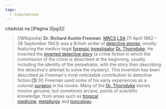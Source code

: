 ```yaml
---
tags:
  - tipo/pessoa
---
```

citado(a) na [[Página 3|pg3]]


> [!WIkipedia] **Dr. Richard Austin Freeman** 
> [MRCS](https://en.wikipedia.org/wiki/Membership_of_the_Royal_College_of_Surgeons "Membership of the Royal College of Surgeons") [LSA](https://en.wikipedia.org/wiki/Worshipful_Society_of_Apothecaries#Education,_history_and_qualifications "Worshipful Society of Apothecaries") (11 April 1862 – 28 September 1943) was a British writer of [detective stories](https://en.wikipedia.org/wiki/Detective_stories "Detective stories"), mostly featuring the medico-legal [forensic](https://en.wikipedia.org/wiki/Forensic "Forensic") [investigator](https://en.wikipedia.org/wiki/Detective "Detective") [Dr. Thorndyke](https://en.wikipedia.org/wiki/Dr._Thorndyke "Dr. Thorndyke"). He invented the [inverted detective story](https://en.wikipedia.org/wiki/Inverted_detective_story "Inverted detective story") (a crime fiction in which the commission of the crime is described at the beginning, usually including the identity of the perpetrator, with the story then describing the detective's attempt to solve the mystery). This invention has been described as Freeman's most noticeable contribution to detective fiction.[[1]](https://en.wikipedia.org/wiki/R._Austin_Freeman#cite_note-Roberts-1): 30  Freeman used some of his early experiences as a colonial [surgeon](https://en.wikipedia.org/wiki/Surgeon "Surgeon") in his novels. Many of the [Dr. Thorndyke](https://en.wikipedia.org/wiki/Dr._Thorndyke "Dr. Thorndyke") stories involve genuine, but sometimes arcane, points of scientific knowledge, from areas such as [tropical medicine](https://en.wikipedia.org/wiki/Tropical_medicine "Tropical medicine"), [metallurgy](https://en.wikipedia.org/wiki/Metallurgy "Metallurgy") and [toxicology](https://en.wikipedia.org/wiki/Toxicology "Toxicology").
